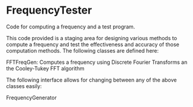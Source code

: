 # FrequencyTester

Code for computing a frequency and a test program.

This code provided is a staging area for designing various methods to compute a frequency and test the effectiveness and 
accuracy of those computation methods.  The following classes are defined here:

FFTFreqGen: Computes a frequency using Discrete Fourier Transforms an the Cooley-Tukey FFT algorithm

The following interface allows for changing between any of the above classes easily:

FrequencyGenerator
